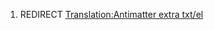 1.  REDIRECT [Translation:Antimatter extra
    txt/el](Translation:Antimatter_extra_txt/el "wikilink")